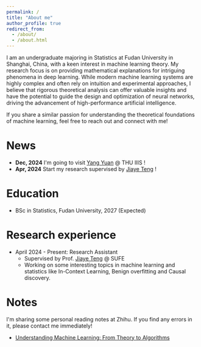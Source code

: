 ```yaml
---
permalink: /
title: "About me"
author_profile: true
redirect_from: 
  - /about/
  - /about.html
---
```


I am an undergraduate majoring in Statistics at Fudan University in Shanghai, China, with a keen interest in machine learning theory. My research focus is on providing mathematical explanations for intriguing phenomena in deep learning. While modern machine learning systems are highly complex and often rely on intuition and experimental approaches, I believe that rigorous theoretical analysis can offer valuable insights and have the potential to guide the design and optimization of neural networks, driving the advancement of high-performance artificial intelligence.

If you share a similar passion for understanding the theoretical foundations of machine learning, feel free to reach out and connect with me!

News
======
- **Dec, 2024** I'm going to visit [Yang Yuan](https://people.iiis.tsinghua.edu.cn/~yuanyang/en.html) @ THU IIIS !
- **Apr, 2024** Start my research supervised by [Jiaye Teng](https://www.tengjiaye.com/) !

Education
======
- BSc in Statistics, Fudan University, 2027 (Expected)

Research experience
======
- April 2024 - Present: Research Assistant
  - Supervised by Prof. [Jiaye Teng](https://www.tengjiaye.com/) @ SUFE
  - Working on some interesting topics in machine learning and statistics like In-Context Learning, Benign overfitting and Causal discovery.


Notes
======
I'm sharing some personal reading notes at Zhihu. If you find any errors in it, please contact me immediately!
- [Understanding Machine Learning: From Theory to Algorithms](https://www.zhihu.com/column/c_1779928788929331200)


